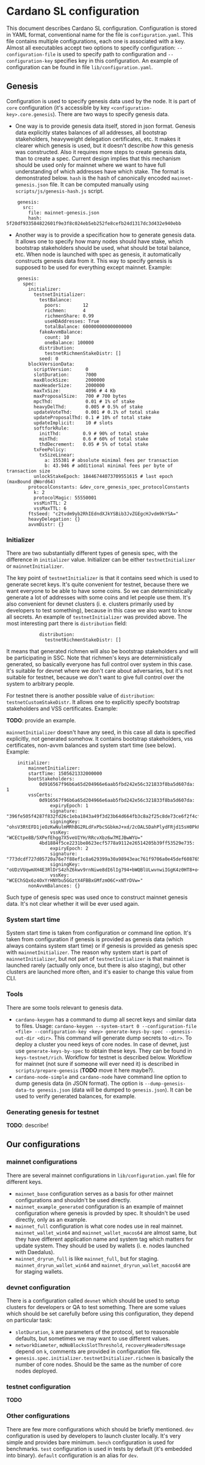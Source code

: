 # Cardano SL configuration

This document describes Cardano SL configuration. Configuration is
stored in YAML format, conventional name for the file is
`configuration.yaml`. This file contains multiple configurations, each
one is associated with a key. Almost all executables accept two
options to specify configuration: `--configuration-file` is used to
specify path to configuration and `--configuration-key` specifies key
in this configuration. An example of configuration can be found in
file `lib/configuration.yaml`.

## Genesis

Configuration is used to specify genesis data used by the node. It is
part of `core` configuration (it's accessible by key
`<configuration-key>.core.genesis`). There are two ways to specify
genesis data.

* One way is to provide genesis data itself, stored in json
  format. Genesis data explicitly states balances of all addresses,
  all bootstrap stakeholders, heavyweight delegation certificates,
  etc. It makes it clearer which genesis is used, but it doesn't
  describe _how_ this genesis was constructed. Also it requires more
  steps to create genesis data, than to create a spec. Current design
  implies that this mechanism should be used only for mainnet where we
  want to have full understanding of which addresses have which
  stake. The format is demonstrated below. `hash` is the hash of
  canonically encoded `mainnet-genesis.json` file. It can be computed
  manually using `scripts/js/genesis-hash.js` script.

```
    genesis:
      src:
        file: mainnet-genesis.json
        hash: 5f20df933584822601f9e3f8c024eb5eb252fe8cefb24d1317dc3d432e940ebb
```

* Another way is to provide a specification how to generate genesis
  data. It allows one to specify how many nodes should have stake,
  which bootstrap stakeholders should be used, what should be total
  balance, etc. When node is launched with spec as genesis, it
  automatically constructs genesis data from it. This way to specify
  genesis is supposed to be used for everything except
  mainnet. Example:

```
    genesis:
      spec:
        initializer:
          testnetInitializer:
            testBalance:
              poors:        12
              richmen:      4
              richmenShare: 0.99
              useHDAddresses: True
              totalBalance: 600000000000000000
            fakeAvvmBalance:
              count: 10
              oneBalance: 100000
            distribution:
              testnetRichmenStakeDistr: []
            seed: 0
        blockVersionData:
          scriptVersion:     0
          slotDuration:      7000
          maxBlockSize:      2000000
          maxHeaderSize:     2000000
          maxTxSize:         4096 # 4 Kb
          maxProposalSize:   700 # 700 bytes
          mpcThd:            0.01 # 1% of stake
          heavyDelThd:       0.005 # 0.5% of stake
          updateVoteThd:     0.001 # 0.1% of total stake
          updateProposalThd: 0.1 # 10% of total stake
          updateImplicit:    10 # slots
          softforkRule:
            initThd:        0.9 # 90% of total stake
            minThd:         0.6 # 60% of total stake
            thdDecrement:   0.05 # 5% of total stake
          txFeePolicy:
            txSizeLinear:
              a: 155381 # absolute minimal fees per transaction
              b: 43.946 # additional minimal fees per byte of transaction size
          unlockStakeEpoch: 18446744073709551615 # last epoch (maxBound @Word64)
        protocolConstants: &dev_core_genesis_spec_protocolConstants
          k: 2
          protocolMagic: 55550001
          vssMinTTL: 2
          vssMaxTTL: 6
        ftsSeed: "c2tvdm9yb2RhIEdndXJkYSBib3JvZGEgcHJvdm9kYSA="
        heavyDelegation: {}
        avvmDistr: {}
```

### Initializer

There are two substantially different types of genesis spec, with the
difference in `initializer` value. Initializer can be either
`testnetInitializer` or `mainnetInitializer`.

The key point of `testnetInitializer` is that it contains seed which
is used to generate secret keys. It's quite convenient for testnet,
because there we want everyone to be able to have some coins. So we
can deterministically generate a lot of addresses with some coins and
let people use them. It's also convenient for devnet clusters
(i. e. clusters primarily used by developers to test something),
because in this case we also want to know all secrets. An example of
`testnetInitializer` was provided above. The most interesting part
there is `distribution` field:

```
            distribution:
              testnetRichmenStakeDistr: []
```

It means that generated richmen will also be bootstrap stakeholders
and will be participating in SSC. Note that richmen's keys are
deterministically generated, so basically everyone has full control
over system in this case. It's suitable for devnet where we don't care
about adversaries, but it's not suitable for testnet, because we don't
want to give full control over the system to arbitrary people.

For testnet there is another possible value of `distribution`:
`testnetCustomStakeDistr`. It allows one to explicitly specify
bootstrap stakeholders and VSS certificates. Example:

**TODO**: provide an example.

`mainnetInitializer` doesn't have any seed, in this case all data is
specified explicitly, not generated somehow. It contains bootstrap
stakeholders, vss certificates, non-avvm balances and system start
time (see below). Example:

```
    initializer:
        mainnetInitializer:
        startTime: 1505621332000000
        bootStakeholders:
            0d916567f96b6a65d204966e6aab5fbd242e56c321833f8ba5d607da: 1
        vssCerts:
            0d916567f96b6a65d204966e6aab5fbd242e56c321833f8ba5d607da:
                expiryEpoch: 1
                signature: "396fe505f4287f832fd26c1eba1843a49f3d23b64d664fb3c8a2f25c8de73ce6f2f4cf37ec7fa0fee7750d1d6c55e1b07e1018ce0c6443bacdb01fb8e15f1a0f"
                signingKey: "ohsV3RtEFD1jeOzKwNulmMRhBG2RLdFxPbcSGbkmJ+xd/2cOALSDahPlydFRjd15sH0PkPE/zTvP4iN8wJr/hA=="
                vssKey: "WCECtpe8B/5XPefEhgg7X5veUIYH/RRcvXbz6w7MIJBwWYU="
            4bd1884f5ce2231be8623ecf5778a9112e26514205b39ff53529e735:
                expiryEpoch: 2
                signature: "773dcdf727d05720a76e7f88ef1c8a629399a30a98943eac761f9706a0e45def608765362202ce571b9394167c310a445a84745695d73e89086254a4c5be610c"
                signingKey: "oUDzVUqwmXH4E3RlDrS4zhZ6kwv9rnNiwe8dI6lIg794+bWQBlULwvnwiIGgK4z0HT8+o+nru8F5xDy4ZL2/lA=="
                vssKey: "WCEChSQx6z4OxYrHNYbu5GGztX4FBBxGMfzmO6C+xNTrDVw="
        nonAvvmBalances: {}
```

Such type of genesis spec was used once to construct mainnet genesis
data. It's not clear whether it will be ever used again.

### System start time

System start time is taken from configuration or command line
option. It's taken from configuration if genesis is provided as
genesis data (which always contains system start time) or if genesis
is provided as genesis spec with `mainnetInitializer`. The reason why
system start is part of `mainnetInitializer`, but not part of
`testnetInitializer` is that mainnet is launched rarely (actually only
once, but there is also staging), but other
clusters are launched more often, and it's easier to change this value
from CLI.

### Tools

There are some tools relevant to genesis data.

* `cardano-keygen` has a command to dump all secret keys and similar
  data to files. Usage: `cardano-keygen --system-start 0
  --configuration-file <file> --configuration-key <key>
  generate-keys-by-spec --genesis-out-dir <dir>`. This command will
  generate dump secrets to `<dir>`. To deploy a cluster you need keys
  of core nodes. In case of devnet, just use `generate-keys-by-spec`
  to obtain these keys. They can be found in
  `keys-testnet/rich`. Workflow for testnet is described
  below. Workflow for mainnet (not sure if someone will ever need it)
  is described in `scripts/prepare-genesis` (**TODO** move it here
  maybe?).
* `cardano-node-simple` and `cardano-node` have command line option to
  dump genesis data (in JSON format). The option is
  `--dump-genesis-data-to genesis.json` (data will be dumped to
  `genesis.json`). It can be used to verify generated balances, for
  example.

### Generating genesis for testnet

**TODO**: describe!

## Our configurations

### mainnet configurations

There are several mainnet configurations in `lib/configuration.yaml`
file for different keys.

* `mainnet_base` configuration serves as a basis for other mainnet
  configurations and shouldn't be used directly.
* `mainnet_example_generated` configuration is an example of mainnet
  configuration where genesis is provded by spec. It shouldn't be used
  directly, only as an example.
* `mainnet_full` configuration is what core nodes use in real
  mainnet. `mainnet_wallet_win64` and `mainnet_wallet_macos64` are
  almost same, but they have different application name and system tag
  which matters for update system. They should be used by wallets
  (i. e. nodes launched with Daedalus).
* `mainnet_dryrun_full` is like `mainnet_full`, but for
  staging. `mainnet_dryrun_wallet_win64` and
  `mainnet_dryrun_wallet_macos64` are for staging wallets.

### devnet configuration

There is a configuration called `devnet` which should be used to setup
clusters for developers or QA to test something. There are some values
which should be set carefully before using this configuration, they
depend on particular task:

* `slotDuration`, `k` are parameters of the protocol, set to
  reasonable defaults, but sometimes we may want to use different
  values.
* `networkDiameter`, `mdNoBlocksSlotThreshold`,
  `recoveryHeadersMessage` depend on `k`, comments are provided in
  configuration file.
* `genesis.spec.initializer.testnetInitializer.richmen` is basically
  the number of core nodes. Should be the same as the number of core
  nodes deployed.

### testnet configuration

**TODO**

### Other configurations

There are few more configurations which should be briefly
mentioned. `dev` configuration is used by developers to launch cluster
locally. It's very simple and provides bare minimum. `bench`
configuration is used for benchmarks. `test` configuration is used in
tests by default (it's embedded into binary). `default` configuration
is an alias for `dev`.

